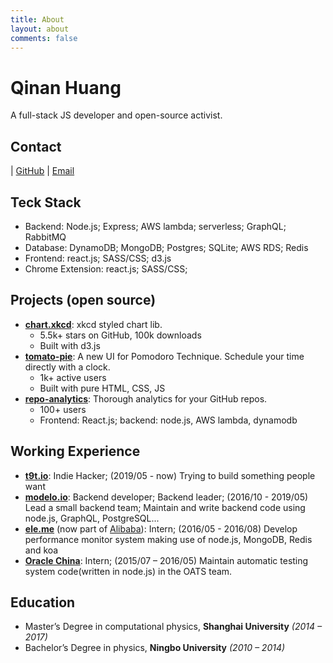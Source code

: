 ```yaml
---
title: About
layout: about
comments: false
---
```

# Qinan Huang

A full-stack JS developer and open-source activist.

## Contact

| [GitHub](https://github.com/tetryl-boy)  | [Email](mailto:timqian@t9t.io) 
## Teck Stack

- Backend: Node.js; Express; AWS lambda; serverless; GraphQL; RabbitMQ
- Database: DynamoDB; MongoDB; Postgres; SQLite; AWS RDS; Redis
- Frontend: react.js; SASS/CSS; d3.js
- Chrome Extension: react.js; SASS/CSS;

## Projects (open source)

- **[chart.xkcd](https://github.com/timqian/chart.xkcd)**: xkcd styled chart lib.
  - 5.5k+ stars on GitHub, 100k downloads
  - Built with d3.js
- **[tomato-pie](https://github.com/t9tio/tomato-pie)**: A new UI for Pomodoro Technique. Schedule your time directly with a clock.
  - 1k+ active users
  - Built with pure HTML, CSS, JS
- **[repo-analytics](https://github.com/repo-analytics/repo-analytics.github.io)**: Thorough analytics for your GitHub repos.
  - 100+ users
  - Frontend: React.js; backend: node.js, AWS lambda, dynamodb

## Working Experience

- **[t9t.io](https://t9t.io)**: Indie Hacker; (2019/05 - now)
Trying to build something people want
- **[modelo.io](https://modelo.io)**: Backend developer; Backend leader; (2016/10 - 2019/05)
Lead a small backend team; Maintain and write backend code using node.js, GraphQL, PostgreSQL...
- **[ele.me](https://www.ele.me/)** (now part of [Alibaba](https://www.alibaba.com/)): Intern; (2016/05 - 2016/08)
Develop performance monitor system making use of node.js, MongoDB, Redis and koa
- **[Oracle China](https://oracle.com)**: Intern; (2015/07 – 2016/05)
Maintain automatic testing system code(written in node.js) in the OATS team.

## Education

- Master’s Degree in computational physics, **Shanghai University** *(2014 – 2017)*
- Bachelor’s Degree in physics, **Ningbo University** *(2010 – 2014)*
